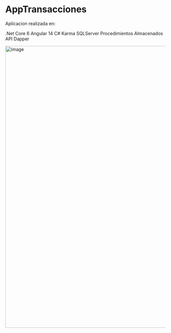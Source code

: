 # AppTransacciones

Aplicacion realizada en:

.Net Core 6
Angular 14
C#
Karma
SQLServer
Procedimientos Almacenados
API
Dapper

<img width="884" alt="image" src="https://github.com/jhohanvasquez/SolucionTransacciones/assets/36570532/8c29917b-c72d-47a0-9c12-5fcbd27091e8">
